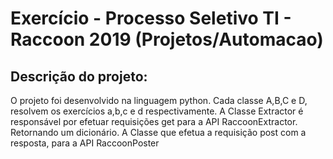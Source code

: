 # Exercício - Processo Seletivo TI - Raccoon 2019 (Projetos/Automacao)

## Descrição do projeto:
O projeto foi desenvolvido na linguagem python.
Cada classe A,B,C e D, resolvem os exercícios a,b,c e d respectivamente.
A Classe Extractor é responsável por efetuar requisições get para a API  RaccoonExtractor. Retornando um dicionário.
A Classe que efetua a requisição post com a resposta, para a API RaccoonPoster
